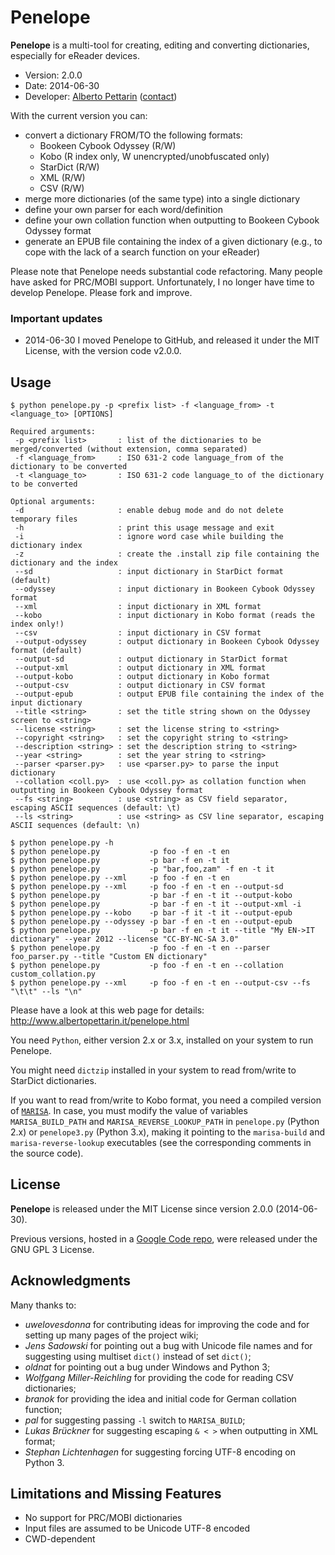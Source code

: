 # Penelope

**Penelope** is a multi-tool for creating, editing and converting dictionaries, especially for eReader devices.

* Version: 2.0.0
* Date: 2014-06-30
* Developer: [Alberto Pettarin](http://www.albertopettarin.it/) ([contact](http://www.albertopettarin.it/contact.html))

With the current version you can:

* convert a dictionary FROM/TO the following formats:
    * Bookeen Cybook Odyssey (R/W)
    * Kobo (R index only, W unencrypted/unobfuscated only)
    * StarDict (R/W)
    * XML (R/W)
    * CSV (R/W)
* merge more dictionaries (of the same type) into a single dictionary
* define your own parser for each word/definition
* define your own collation function when outputting to Bookeen Cybook Odyssey format
* generate an EPUB file containing the index of a given dictionary (e.g., to cope with the lack of a search function on your eReader)

Please note that Penelope needs substantial code refactoring.
Many people have asked for PRC/MOBI support.
Unfortunately, I no longer have time to develop Penelope.
Please fork and improve.



### Important updates

* 2014-06-30 I moved Penelope to GitHub, and released it under the MIT License, with the version code v2.0.0.



## Usage

```
$ python penelope.py -p <prefix list> -f <language_from> -t <language_to> [OPTIONS]

Required arguments:
 -p <prefix list>       : list of the dictionaries to be merged/converted (without extension, comma separated)
 -f <language_from>     : ISO 631-2 code language_from of the dictionary to be converted
 -t <language_to>       : ISO 631-2 code language_to of the dictionary to be converted

Optional arguments:
 -d                     : enable debug mode and do not delete temporary files
 -h                     : print this usage message and exit
 -i                     : ignore word case while building the dictionary index
 -z                     : create the .install zip file containing the dictionary and the index
 --sd                   : input dictionary in StarDict format (default)
 --odyssey              : input dictionary in Bookeen Cybook Odyssey format
 --xml                  : input dictionary in XML format
 --kobo                 : input dictionary in Kobo format (reads the index only!)
 --csv                  : input dictionary in CSV format
 --output-odyssey       : output dictionary in Bookeen Cybook Odyssey format (default)
 --output-sd            : output dictionary in StarDict format
 --output-xml           : output dictionary in XML format
 --output-kobo          : output dictionary in Kobo format
 --output-csv           : output dictionary in CSV format
 --output-epub          : output EPUB file containing the index of the input dictionary
 --title <string>       : set the title string shown on the Odyssey screen to <string>
 --license <string>     : set the license string to <string>
 --copyright <string>   : set the copyright string to <string>
 --description <string> : set the description string to <string>
 --year <string>        : set the year string to <string>
 --parser <parser.py>   : use <parser.py> to parse the input dictionary
 --collation <coll.py>  : use <coll.py> as collation function when outputting in Bookeen Cybook Odyssey format
 --fs <string>          : use <string> as CSV field separator, escaping ASCII sequences (default: \t)
 --ls <string>          : use <string> as CSV line separator, escaping ASCII sequences (default: \n)

$ python penelope.py -h
$ python penelope.py           -p foo -f en -t en
$ python penelope.py           -p bar -f en -t it
$ python penelope.py           -p "bar,foo,zam" -f en -t it
$ python penelope.py --xml     -p foo -f en -t en
$ python penelope.py --xml     -p foo -f en -t en --output-sd
$ python penelope.py           -p bar -f en -t it --output-kobo
$ python penelope.py           -p bar -f en -t it --output-xml -i
$ python penelope.py --kobo    -p bar -f it -t it --output-epub
$ python penelope.py --odyssey -p bar -f en -t en --output-epub
$ python penelope.py           -p bar -f en -t it --title "My EN->IT dictionary" --year 2012 --license "CC-BY-NC-SA 3.0"
$ python penelope.py           -p foo -f en -t en --parser foo_parser.py --title "Custom EN dictionary"
$ python penelope.py           -p foo -f en -t en --collation custom_collation.py
$ python penelope.py --xml     -p foo -f en -t en --output-csv --fs "\t\t" --ls "\n" 
```

Please have a look at this web page for details:
http://www.albertopettarin.it/penelope.html

You need `Python`, either version 2.x or 3.x, installed on your system to run Penelope.

You might need `dictzip` installed in your system to read from/write to StarDict dictionaries.

If you want to read from/write to Kobo format,
you need a compiled version of [`MARISA`](https://code.google.com/p/marisa-trie/).
In case, you must modify the value of variables `MARISA_BUILD_PATH` and `MARISA_REVERSE_LOOKUP_PATH`
in `penelope.py` (Python 2.x) or `penelope3.py` (Python 3.x),
making it pointing to the `marisa-build` and `marisa-reverse-lookup`
executables (see the corresponding comments in the source code). 



## License

**Penelope** is released under the MIT License since version 2.0.0 (2014-06-30).

Previous versions, hosted in a [Google Code repo](http://code.google.com/p/penelope-dictionary-converter/),
were released under the GNU GPL 3 License.


## Acknowledgments 

Many thanks to:

* _uwelovesdonna_ for contributing ideas for improving the code and for setting up many pages of the project wiki;
* _Jens Sadowski_ for pointing out a bug with Unicode file names and for suggesting using multiset `dict()` instead of set `dict()`;
* _oldnat_ for pointing out a bug under Windows and Python 3;
* _Wolfgang Miller-Reichling_ for providing the code for reading CSV dictionaries;
* _branok_ for providing the idea and initial code for German collation function;
* _pal_ for suggesting passing `-l` switch to `MARISA_BUILD`;
* _Lukas Brückner_ for suggesting escaping `& < >` when outputting in XML format;
* _Stephan Lichtenhagen_ for suggesting forcing UTF-8 encoding on Python 3.


## Limitations and Missing Features 

* No support for PRC/MOBI dictionaries 
* Input files are assumed to be Unicode UTF-8 encoded
* CWD-dependent 

